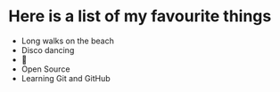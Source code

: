 # Here is a list of my favourite things
- Long walks on the beach
- Disco dancing
- :tada:
- Open Source
- Learning Git and GitHub
